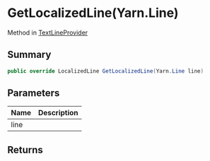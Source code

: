 # GetLocalizedLine(Yarn.Line)

Method in [TextLineProvider](/api/csharp/yarn.unity.textlineprovider.md)

## Summary



```csharp
public override LocalizedLine GetLocalizedLine(Yarn.Line line)
```

## Parameters

|Name|Description|
|:---|:---|
|line||

## Returns



